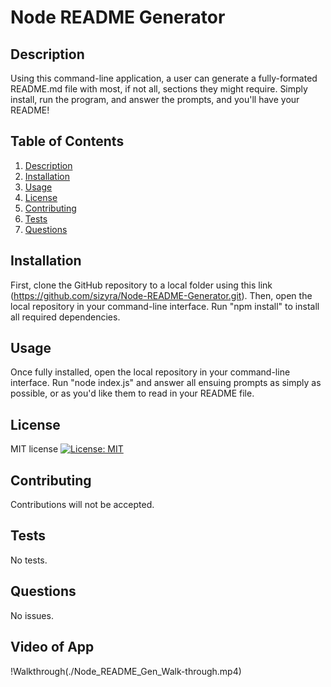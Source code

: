 # Node README Generator

## Description
Using this command-line application, a user can generate a fully-formated README.md file with most, if not all, sections they might require. Simply install, run the program, and answer the prompts, and you'll have your README!

## Table of Contents
1. [Description](#Description)
2. [Installation](#Installation)
3. [Usage](#Usage)
4. [License](#License)
5. [Contributing](#Contributing)
6. [Tests](#Tests)
7. [Questions](#Questions)

## Installation
First, clone the GitHub repository to a local folder using this link (https://github.com/sizyra/Node-README-Generator.git). Then, open the local repository in your command-line interface. Run "npm install" to install all required dependencies.

## Usage
Once fully installed, open the local repository in your command-line interface. Run "node index.js" and answer all ensuing prompts as simply as possible, or as you'd like them to read in your README file.

## License
MIT license [![License: MIT](https://img.shields.io/badge/License-MIT-yellow.svg)](https://opensource.org/licenses/MIT)

## Contributing
Contributions will not be accepted.

## Tests
No tests.

## Questions
No issues.


## Video of App
!Walkthrough(./Node_README_Gen_Walk-through.mp4)
